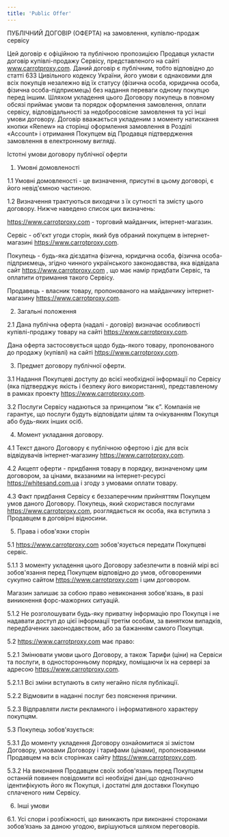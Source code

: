 ```yaml
---
title: 'Public Offer'
---
```


ПУБЛІЧНИЙ ДОГОВІР (ОФЕРТА)
на замовлення, купівлю-продаж сервісу

Цей договір є офіційною та публічною пропозицією Продавця укласти договір купівлі-продажу Сервісу, представленого на сайті www.carrotproxy.com. Даний договір є публічним, тобто відповідно до статті 633 Цивільного кодексу України, його умови є однаковими для всіх покупців незалежно від їх статусу (фізична особа, юридична особа, фізична особа-підприємець) без надання переваги одному покупцю перед іншим. Шляхом укладення цього Договору покупець в повному обсязі приймає умови та порядок оформлення замовлення, оплати сервісу, відповідальності за недобросовісне замовлення та усі інші умови договору. Договір вважається укладеним з моменту натискання кнопки «Renew» на сторінці оформлення замовлення в Розділі «Account» і отримання Покупцем від Продавця підтвердження замовлення в електронному вигляді.

Істотні умови договору публічної оферти

1. Умовні домовленості

1.1 Умовні домовленості - це визначення, присутні в цьому договорі, є його невід'ємною частиною.

1.2 Визначення трактуються виходячи з їх сутності та змісту цього договору. Нижче наведено список цих визначень:

https://www.carrotproxy.com - торговий майданчик, інтернет-магазин.

Сервіс - об'єкт угоди сторін, який був обраний покупцем в інтернет-магазині https://www.carrotproxy.com.

Покупець - будь-яка дієздатна фізична, юридична особа, фізична особа-підприємець, згідно чинного українського законодавства, яка відвідала сайт https://www.carrotproxy.com , що має намір придбати Сервіс, та оплатити отримання такого Сервісу.

Продавець - власник товару, пропонованого на майданчику інтернет-магазину https://www.carrotproxy.com.

2. Загальні положення

2.1 Дана публічна оферта (надалі - договір) визначає особливості купівлі-продажу товару на сайті https://www.carrotproxy.com.

Дана оферта застосовується щодо будь-якого товару, пропонованого до продажу (купівлі) на сайті https://www.carrotproxy.com.

3. Предмет договору публічної оферти.

3.1 Надання Покупцеві доступу до всієї необхідної інформації по Сервісу (яка підтверджує якість і безпеку його використання), представленому в рамках проекту https://www.carrotproxy.com.

3.2 Послуги Сервісу надаються за принципом “як є”. Компанія не гарантує, що послуги будуть відповідати цілям та очікуванням Покупця або будь-яких інших осіб.

4. Момент укладання договору.

4.1 Текст даного Договору є публічною офертою і діє для всіх відвідувачів інтернет-магазину https://www.carrotproxy.com.

4.2 Акцепт оферти - придбання товару в порядку, визначеному цим договором, за цінами, вказаними на інтернет-ресурсі https://whitesand.com.ua і згоду з умовами оплати товару.

4.3 Факт придбання Сервісу є беззаперечним прийняттям Покупцем умов даного Договору. Покупець, який скористався послугами https://www.carrotproxy.com, розглядається як особа, яка вступила з Продавцем в договірні відносини.

5. Права і обов'язки сторін

5.1 https://www.carrotproxy.com зобов'язується передати Покупцеві сервіс.

5.1.1 З моменту укладення цього Договору забезпечити в повній мірі всі зобов'язання перед Покупцем відповідно до умов, обговореними сукупно сайтом https://www.carrotproxy.com і цим договором.

Магазин залишає за собою право невиконання зобов'язань, в разі виникнення форс-мажорних ситуацій.

5.1.2 Не розголошувати будь-яку приватну інформацію про Покупця і не надавати доступ до цієї інформації третім особам, за винятком випадків, передбачених законодавством, або за бажанням самого Покупця.

5.2 https://www.carrotproxy.com має право:

5.2.1 Змінювати умови цього Договору, а також Тарифи (ціни) на Сервіси та послуги, в односторонньому порядку, поміщаючи їх на сервері за адресою https://www.carrotproxy.com.

5.2.1.1 Всі зміни вступають в силу негайно після публікації.

5.2.2 Відмовити в наданні послуг без пояснення причини.

5.2.3 Відправляти листи рекламного і інформативного характеру покупцям.

5.3 Покупець зобов'язується:

5.3.1 До моменту укладення Договору ознайомитися зі змістом Договору, умовами Договору і тарифами (цінами), пропонованими Продавцем на всіх сторінках сайту https://www.carrotproxy.com.

5.3.2 На виконання Продавцем своїх зобов'язань перед Покупцем останній повинен повідомити всі необхідні дані,що однозначно ідентифікують його як Покупця, і достатні для доставки Покупцю сплаченого ним Сервісу.

6. Інші умови

6.1. Усі спори і розбіжності, що виникають при виконанні сторонами зобов’язань за даною угодою, вирішуються шляхом переговорів. 